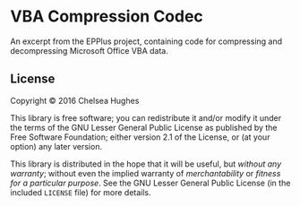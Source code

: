 # VBA Compression Codec
An excerpt from the EPPlus project, containing code for compressing and decompressing Microsoft Office VBA data.

## License
Copyright &copy; 2016 Chelsea Hughes

This library is free software; you can redistribute it and/or modify it under the terms of the GNU Lesser General Public License as published by the Free Software Foundation; either version 2.1 of the License, or (at your option) any later version.

This library is distributed in the hope that it will be useful, but *without any warranty*; without even the implied warranty of *merchantability* or *fitness for a particular purpose*. See the GNU Lesser General Public License (in the included `LICENSE` file) for more details.
